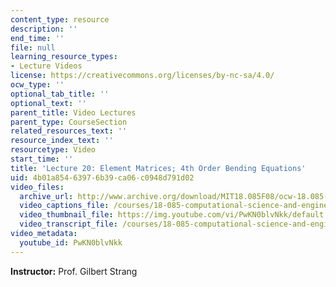 ```yaml
---
content_type: resource
description: ''
end_time: ''
file: null
learning_resource_types:
- Lecture Videos
license: https://creativecommons.org/licenses/by-nc-sa/4.0/
ocw_type: ''
optional_tab_title: ''
optional_text: ''
parent_title: Video Lectures
parent_type: CourseSection
related_resources_text: ''
resource_index_text: ''
resourcetype: Video
start_time: ''
title: 'Lecture 20: Element Matrices; 4th Order Bending Equations'
uid: 4b01a854-6397-6b39-ca06-c0948d791d02
video_files:
  archive_url: http://www.archive.org/download/MIT18.085F08/ocw-18.085-f08-lec20_300k.mp4
  video_captions_file: /courses/18-085-computational-science-and-engineering-i-fall-2008/bce5b5248f8356d7833240bec3052bbf_PwKN0blvNkk.vtt
  video_thumbnail_file: https://img.youtube.com/vi/PwKN0blvNkk/default.jpg
  video_transcript_file: /courses/18-085-computational-science-and-engineering-i-fall-2008/d6aba7adb842e200c9425b5c44b18e8b_PwKN0blvNkk.pdf
video_metadata:
  youtube_id: PwKN0blvNkk
---
```


**Instructor:** Prof. Gilbert Strang

